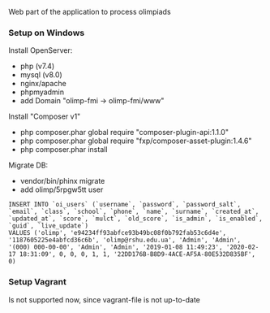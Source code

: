 Web part of the application to process olimpiads

### Setup on Windows

Install OpenServer:

- php (v7.4)
- mysql (v8.0)
- nginx/apache
- phpmyadmin
- add Domain "olimp-fmi -> olimp-fmi/www"

Install "Composer v1"

- php composer.phar global require "composer-plugin-api:1.1.0"
- php composer.phar global require "fxp/composer-asset-plugin:1.4.6"
- php composer.phar install

Migrate DB:

- vendor/bin/phinx migrate
- add olimp/5rpgw5tt user
```
INSERT INTO `oi_users` (`username`, `password`, `password_salt`, `email`, `class`, `school`, `phone`, `name`, `surname`, `created_at`, `updated_at`, `score`, `mulct`, `old_score`, `is_admin`, `is_enabled`, `guid`, `live_update`)
VALUES ('olimp', 'e94234ff93abfce93b49bc08f0b792fab53c6d4e', '1187605225e4abfcd36c6b', 'olimp@rshu.edu.ua', 'Admin', 'Admin', '(000) 000-00-00', 'Admin', 'Admin', '2019-01-08 11:49:23', '2020-02-17 18:31:09', 0, 0, 0, 1, 1, '22DD176B-B8D9-4ACE-AF5A-80E532D835BF', 0)
```

### Setup Vagrant

Is not supported now, since vagrant-file is not up-to-date